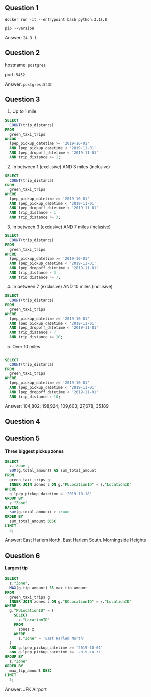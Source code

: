 ## Question 1

`docker run -it --entrypoint bash python:3.12.8`

`pip --version`

Answer: `24.3.1`

## Question 2

hostname: `postgres`

port: `5432`

Answer: `postgres:5432`

## Question 3

1. Up to 1 mile

```sql
SELECT
  COUNT(trip_distance)
FROM
  green_taxi_trips
WHERE
  lpep_pickup_datetime >= '2019-10-01'
  AND lpep_pickup_datetime < '2019-11-01'
  AND lpep_dropoff_datetime < '2019-11-01'
  AND trip_distance <= 1;
```

2. In between 1 (exclusive) AND 3 miles (inclusive)

```sql
SELECT
  COUNT(trip_distance)
FROM
  green_taxi_trips
WHERE
  lpep_pickup_datetime >= '2019-10-01'
  AND lpep_pickup_datetime < '2019-11-01'
  AND lpep_dropoff_datetime < '2019-11-01'
  AND trip_distance > 1
  AND trip_distance <= 3;
```

3. In between 3 (exclusive) AND 7 miles (inclusive)

```sql
SELECT
  COUNT(trip_distance)
FROM
  green_taxi_trips
WHERE
  lpep_pickup_datetime >= '2019-10-01'
  AND lpep_pickup_datetime < '2019-11-01'
  AND lpep_dropoff_datetime < '2019-11-01'
  AND trip_distance > 3
  AND trip_distance <= 7;
```

4. In between 7 (exclusive) AND 10 miles (inclusive)

```sql
SELECT
  COUNT(trip_distance)
FROM
  green_taxi_trips
WHERE
  lpep_pickup_datetime >= '2019-10-01'
  AND lpep_pickup_datetime < '2019-11-01'
  AND lpep_dropoff_datetime < '2019-11-01'
  AND trip_distance > 7
  AND trip_distance <= 10;
```

5. Over 10 miles

```sql

SELECT
  COUNT(trip_distance)
FROM
  green_taxi_trips
WHERE
  lpep_pickup_datetime >= '2019-10-01'
  AND lpep_pickup_datetime < '2019-11-01'
  AND lpep_dropoff_datetime < '2019-11-01'
  AND trip_distance > 10;
```

Answer: 104,802; 198,924; 109,603; 27,678; 35,189

## Question 4

## Question 5

#### Three biggest pickup zones

```sql
SELECT
  z."Zone",
  SUM(g.total_amount) AS sum_total_amount
FROM
  green_taxi_trips g
  INNER JOIN zones z ON g."PULocationID" = z."LocationID"
WHERE
  g.lpep_pickup_datetime = '2019-10-18'
GROUP BY
  z."Zone"
HAVING
  SUM(g.total_amount) > 13000
ORDER BY
  sum_total_amount DESC
LIMIT
  3;
```

Answer: East Harlem North, East Harlem South, Morningside Heights

## Question 6

#### Largest tip

```sql
SELECT
  z."Zone",
  MAX(g.tip_amount) AS max_tip_amount
FROM
  green_taxi_trips g
  INNER JOIN zones z ON g."DOLocationID" = z."LocationID"
WHERE
  g."PULocationID" = (
    SELECT
      z."LocationID"
    FROM
      zones z
    WHERE
      z."Zone" = 'East Harlem North'
  )
  AND g.lpep_pickup_datetime >= '2019-10-01'
  AND g.lpep_pickup_datetime <= '2019-10-31'
GROUP BY
  z."Zone"
ORDER BY
  max_tip_amount DESC
LIMIT
  1;
```

Answer: JFK Airport
